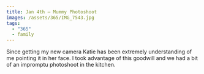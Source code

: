 ```yaml
---
title: Jan 4th — Mummy Photoshoot
images: /assets/365/IMG_7543.jpg
tags:
  - "365"
  - family
---
```

Since getting my new camera Katie has been extremely understanding of me pointing it in her face. I took advantage of this goodwill and we had a bit of an impromptu photoshoot in the kitchen.